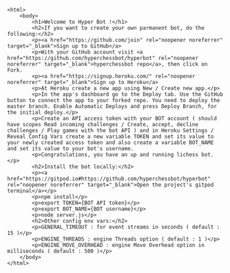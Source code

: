 <!doctype html>
    <html>        
        <body>
            <h1>Welcome to Hyper Bot !</h1>            
            <h2>If you want to create your own parmanent bot, do the following:</h2>
            <p><a href="https://github.com/join" rel="noopener noreferrer" target="_blank">Sign up to GitHub</a>
            <p>With your GitHub account visit <a href="https://github.com/hyperchessbot/hyperbot" rel="noopener noreferrer" target="_blank">hyperchessbot repo</a>, then click on Fork.
            <p><a href="https://signup.heroku.com/" rel="noopener noreferrer" target="_blank">Sign up to Heroku</a>
            <p>At Heroku create a new app using New / Create new app.</p>
            <p>In the app's dashboard go to the Deploy tab. Use the GitHub button to connect the app to your forked repo. You need to deploy the master branch. Enable Automatic Deploys and press Deploy Branch, for the initial deploy.</p>
            <p>Create an API access token with your BOT account ( should have scopes Read incoming challenges / Create, accept, decline challenges / Play games with the bot API ) and in Heroku Settings / Reveal Config Vars create a new variable TOKEN and set its value to your newly created access token and also create a variable BOT_NAME and set its value to your bot's username.
            <p>Congratulations, you have an up and running lichess bot.</p>    
            <h2>Install the bot locally:</h2>
            <p><a href="https://gitpod.io#https://github.com/hyperchessbot/hyperbot" rel="noopener noreferrer" target="_blank">Open the project's gitpod terminal</a></p>
            <p>npm install</p>
            <p>export TOKEN={BOT API token}</p>
            <p>export BOT_NAME={BOT username}</p>
            <p>node server.js</p>        
            <h2>Other config env vars:</h2>
            <p>GENERAL_TIMEOUT : for event streams in seconds ( default : 15 )</p>
            <p>ENGINE_THREADS : engine Threads option ( default : 1 )</p>
            <p>ENGINE_MOVE_OVERHEAD : engine Move Overhead option in milliseconds ( default : 500 )</p>
        </body>
    </html>
    